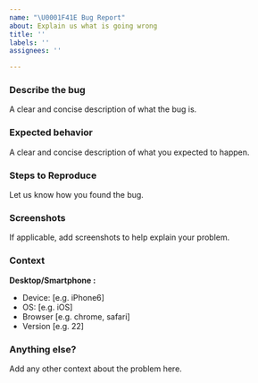 ```yaml
---
name: "\U0001F41E Bug Report"
about: Explain us what is going wrong
title: ''
labels: ''
assignees: ''

---
```


### **Describe the bug**
A clear and concise description of what the bug is.

### **Expected behavior**
A clear and concise description of what you expected to happen.

### **Steps to Reproduce**
Let us know how you found the bug.

### **Screenshots**
If applicable, add screenshots to help explain your problem.

### **Context**
**Desktop/Smartphone :**
 - Device: [e.g. iPhone6]
 - OS: [e.g. iOS]
 - Browser [e.g. chrome, safari]
 - Version [e.g. 22]

### **Anything else?**
Add any other context about the problem here.
